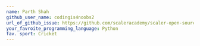 ```yaml
---
name: Parth Shah
github_user_name: codingis4noobs2
url_of_github_issue: https://github.com/scaleracademy/scaler-open-source-september-challenge/issues/33
your_favroite_programming_language: Python
fav. sport: Cricket
---
```

